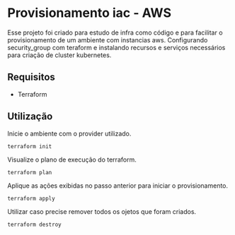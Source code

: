 # Provisionamento iac - AWS

Esse projeto foi criado para estudo de infra como código e para facilitar o provisionamento de um ambiente com instancias aws. Configurando security_group com teraform e instalando recursos e serviços necessários para criação de cluster kubernetes.

## Requisitos

- Terraform

## Utilização

Inicie o ambiente com o provider utilizado.
```
terraform init
```
Visualize o plano de execução do terraform.
```
terraform plan
```
Aplique as ações exibidas no passo anterior para iniciar o provisionamento.
```
terraform apply
```
Utilizar caso precise remover todos os ojetos que foram criados.
```
terraform destroy
```
